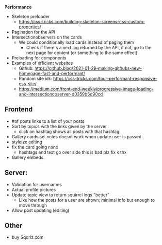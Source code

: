 **Performance**

-   Skeleton preloader
    -   https://css-tricks.com/building-skeleton-screens-css-custom-properties/
-   Pagination for the API
-   Intersectionobservers on the cards
    -   We could conditionally load cards instead of paging them
        -   Check if there's a next log returned by the API, if not, go to the next page for content (or something to the same effect)
-   Preloading for components
-   Examples of efficient websites
    -   Github: https://github.blog/2021-01-29-making-githubs-new-homepage-fast-and-performant/
    -   Random site idk: https://css-tricks.com/tour-performant-responsive-css-site/
    -   https://medium.com/front-end-weekly/progressive-image-loading-and-intersectionobserver-d0359b5d90cd

## **Frontend**

-   #of posts links to a list of your posts
-   Sort by topics with the links given by the server
    -   click on hashtag shows all posts with that hashtag
-   Gallery cards set votes doesnt work when update user is passed
-   styleize editing
-   fix the card going nono
    -   hashtags and text go over side this is bad plz fix k thx
-   Gallery embeds

## **Server:**

-   Validation for usernames
-   Actual profile pictures
-   Update topic view to return squirrel logs "better"
    - Like how the posts for a user are shown; minimal info but enough to move through
-   Allow post updating (editing)

## **Other**

-   buy Sqqrlz.com
